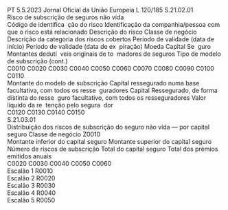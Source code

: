PT  5.5.2023 Jornal Oficial da União Europeia L 120/185
 S.21.02.01  
Risco de subscrição de seguros não vida  
Código de identifica ­
ção do risco  Identificação da 
companhia/pessoa 
com que o risco 
está relacionado  Descrição 
do risco  Classe de 
negócio  Descrição 
da categoria 
dos riscos 
cobertos  Período de 
validade 
(data de 
início)  Período de 
validade 
(data de ex ­
piração)  Moeda  Capital Se ­
guro  Montantes dedutí ­
veis originais de to ­
madores de seguros  Tipo de 
modelo de 
subscrição  (cont.)  
C0010  C0020  C0030  C0040  C0050  C0060  C0070  C0080  C0090  C0100  C0110  
Montante do modelo 
de subscrição  Capital ressegurado 
numa base facultativa, 
com todos os resse ­
guradores  Capital Ressegurado, de 
forma distinta do resse ­
guro facultativo, com 
todos os resseguradores  Valor líquido da re ­
tenção pelo segura ­
dor  
C0120  C0130  C0140  C0150  
S.21.03.01  
Distribuição dos riscos de subscrição do seguro não vida — por capital seguro 
Classe de negócio  Z0010  
Montante inferior do 
capital seguro  Montante superior do 
capital seguro  Número de riscos de 
subscrição  Total do capital seguro  Total dos prémios 
emitidos anuais  
C0020  C0030  C0040  C0050  C0060  
Escalão 1  R0010  
Escalão 2  R0020  
Escalão 3  R0030  
Escalão 4  R0040  
Escalão 5  R0050